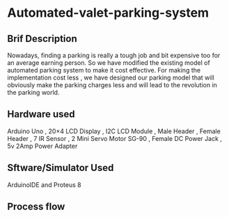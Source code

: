 # Automated-valet-parking-system

## Brif Description
 Nowadays, finding a parking is really a tough job and bit expensive too for an average earning person. So we have modified the existing model of automated parking system to make it cost effective. For making the implementation cost less , we have designed our parking model that will obviously make the parking charges less and will lead to the revolution in the parking world.

## Hardware used 
Arduino Uno ,
20×4 LCD Display ,
I2C LCD Module ,
Male Header ,
Female Header ,
7 IR Sensor ,
2 Mini Servo Motor SG-90 ,
Female DC Power Jack ,
5v 2Amp Power Adapter

## Sftware/Simulator Used
ArduinoIDE and 
Proteus 8 

## Process flow
